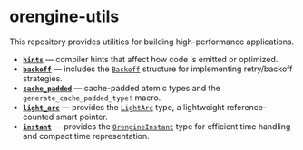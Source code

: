 # orengine-utils

This repository provides utilities for building high-performance applications.

- **[`hints`](./src/hints.rs)** — compiler hints that affect how code is emitted or optimized.
- **[`backoff`](./src/backoff.rs)** — includes the [`Backoff`](./src/backoff.rs) structure for 
   implementing retry/backoff strategies.
- **[`cache_padded`](./src/cache_padded.rs)** — cache-padded atomic types and the `generate_cache_padded_type!` macro.
- **[`light_arc`](./src/light_arc.rs)** — provides the [`LightArc`](./src/light_arc.rs) type, 
    a lightweight reference-counted smart pointer.
- **[`instant`](./src/instant.rs)** — provides the [`OrengineInstant`](./src/instant.rs) type for
    efficient time handling and compact time representation.  
